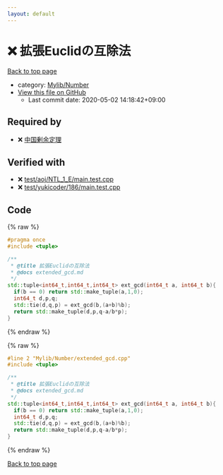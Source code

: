 ```yaml
---
layout: default
---
```


<!-- mathjax config similar to math.stackexchange -->
<script type="text/javascript" async
  src="https://cdnjs.cloudflare.com/ajax/libs/mathjax/2.7.5/MathJax.js?config=TeX-MML-AM_CHTML">
</script>
<script type="text/x-mathjax-config">
  MathJax.Hub.Config({
    TeX: { equationNumbers: { autoNumber: "AMS" }},
    tex2jax: {
      inlineMath: [ ['$','$'] ],
      processEscapes: true
    },
    "HTML-CSS": { matchFontHeight: false },
    displayAlign: "left",
    displayIndent: "2em"
  });
</script>

<script type="text/javascript" src="https://cdnjs.cloudflare.com/ajax/libs/jquery/3.4.1/jquery.min.js"></script>
<script src="https://cdn.jsdelivr.net/npm/jquery-balloon-js@1.1.2/jquery.balloon.min.js" integrity="sha256-ZEYs9VrgAeNuPvs15E39OsyOJaIkXEEt10fzxJ20+2I=" crossorigin="anonymous"></script>
<script type="text/javascript" src="../../../assets/js/copy-button.js"></script>
<link rel="stylesheet" href="../../../assets/css/copy-button.css" />


# :x: 拡張Euclidの互除法

<a href="../../../index.html">Back to top page</a>

* category: <a href="../../../index.html#5fda78fda98ef9fc0f87c6b50d529f19">Mylib/Number</a>
* <a href="{{ site.github.repository_url }}/blob/master/Mylib/Number/extended_gcd.cpp">View this file on GitHub</a>
    - Last commit date: 2020-05-02 14:18:42+09:00




## Required by

* :x: <a href="chinese_remainder_algorithm.cpp.html">中国剰余定理</a>


## Verified with

* :x: <a href="../../../verify/test/aoj/NTL_1_E/main.test.cpp.html">test/aoj/NTL_1_E/main.test.cpp</a>
* :x: <a href="../../../verify/test/yukicoder/186/main.test.cpp.html">test/yukicoder/186/main.test.cpp</a>


## Code

<a id="unbundled"></a>
{% raw %}
```cpp
#pragma once
#include <tuple>

/**
 * @title 拡張Euclidの互除法
 * @docs extended_gcd.md
 */
std::tuple<int64_t,int64_t,int64_t> ext_gcd(int64_t a, int64_t b){
  if(b == 0) return std::make_tuple(a,1,0);
  int64_t d,p,q;
  std::tie(d,q,p) = ext_gcd(b,(a+b)%b);
  return std::make_tuple(d,p,q-a/b*p);
}

```
{% endraw %}

<a id="bundled"></a>
{% raw %}
```cpp
#line 2 "Mylib/Number/extended_gcd.cpp"
#include <tuple>

/**
 * @title 拡張Euclidの互除法
 * @docs extended_gcd.md
 */
std::tuple<int64_t,int64_t,int64_t> ext_gcd(int64_t a, int64_t b){
  if(b == 0) return std::make_tuple(a,1,0);
  int64_t d,p,q;
  std::tie(d,q,p) = ext_gcd(b,(a+b)%b);
  return std::make_tuple(d,p,q-a/b*p);
}

```
{% endraw %}

<a href="../../../index.html">Back to top page</a>

